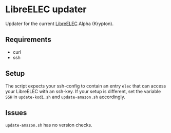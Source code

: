 # LibreELEC updater
Updater for the current [LibreELEC](https://libreelec.tv/) Alpha (Krypton).

## Requirements
- curl
- ssh

## Setup
The script expects your ssh-config to contain an entry `elec` that can access
your LibreELEC with an ssh-key. If your setup is different, set the variable
`SSH` in `update-kodi.sh` and `update-amazon.sh` accordingly.

## Issues
`update-amazon.sh` has no version checks.
